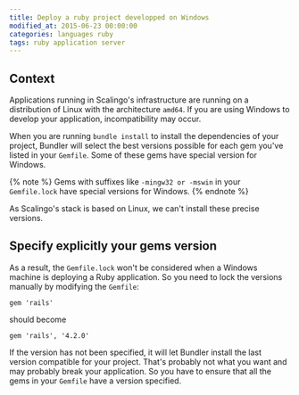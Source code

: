 ```yaml
---
title: Deploy a ruby project developped on Windows
modified_at: 2015-06-23 00:00:00
categories: languages ruby
tags: ruby application server
---
```


## Context

Applications running in Scalingo's infrastructure are running on a distribution
of Linux with the architecture `amd64`. If you are using Windows to develop
your application, incompatibility may occur.

When you are running `bundle install` to install the dependencies of your
project, Bundler will select the best versions possible for each gem you've
listed in your `Gemfile`. Some of these gems have special version for Windows.

{% note %}
  Gems with suffixes like `-mingw32 or -mswin` in your `Gemfile.lock` have special versions for Windows.
{% endnote %}

As Scalingo's stack is based on Linux, we can't install these precise versions.

## Specify explicitly your gems version

As a result, the `Gemfile.lock` won't be considered when a Windows machine is
deploying a Ruby application. So you need to lock the versions manually by
modifying the `Gemfile`:

```text
gem 'rails'
```

should become

```text
gem 'rails', '4.2.0'
```

If the version has not been specified, it will let Bundler install the last version compatible for your
project. That's probably not what you want and may probably break your application. So you have to ensure
that all the gems in your `Gemfile` have a version specified.
